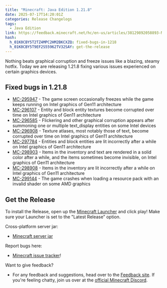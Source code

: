 ```yaml
---
title: "Minecraft: Java Edition 1.21.8"
date: 2025-07-17T14:20:01Z
categories: Release Changelogs
tags:
  - Java Edition
link: https://feedback.minecraft.net/hc/en-us/articles/38129892058893-Minecraft-Java-Edition-1-21-8
hash:
  h_01K0CBY5T2TZ4MPC2HM2BKCXZQ: fixed-bugs-in-1218
  h_01K0CBY5T9EF2S55962TV32SAY: get-the-release
---
```


Nothing beats graphical corruption and freeze issues like a blazing, steamy hotfix. Today we are releasing 1.21.8 fixing various issues experienced on certain graphics devices.

## Fixed bugs in 1.21.8

- [MC-295947](https://bugs.mojang.com/browse/MC-295947) - The game screen occasionally freezes while the game keeps running on Intel graphics of Gen11 architecture
- [MC-296107](https://bugs.mojang.com/browse/MC-296107) - Entity and block entity textures become corrupted over time on Intel graphics of Gen11 architecture
- [MC-296585](https://bugs.mojang.com/browse/MC-296585) - Flickering and other graphical corruption appears after summoning one or multiple text_display entities on some Intel devices
- [MC-296908](https://bugs.mojang.com/browse/MC-296908) - Texture atlases, most notably those of text, become corrupted over time on Intel graphics of Gen11 architecture
- [MC-297784](https://bugs.mojang.com/browse/MC-297784) - Entities and block entities are lit incorrectly after a while on Intel graphics of Gen11 architecture
- [MC-298903](https://bugs.mojang.com/browse/MC-298903) - Items in the inventory and text are rendered in a solid color after a while, and the items sometimes become invisible, on Intel graphics of Gen11 architecture
- [MC-298908](https://bugs.mojang.com/browse/MC-298908) - Items in the inventory are lit incorrectly after a while on Intel graphics of Gen11 architecture
- [MC-299144](https://bugs.mojang.com/browse/MC-299144) - The game crashes when loading a resource pack with an invalid shader on some AMD graphics

## Get the Release

To install the Release, open up the [Minecraft Launcher](https://www.minecraft.net/content/minecraft-net/language-masters/download) and click play! Make sure your Launcher is set to the "Latest Release” option.

Cross-platform server jar:

- [Minecraft server jar](https://piston-data.mojang.com/v1/objects/6bce4ef400e4efaa63a13d5e6f6b500be969ef81/server.jar)

Report bugs here:

- [Minecraft issue tracker](https://bugs.mojang.com/projects/MC/summary)!

Want to give feedback?

- For any feedback and suggestions, head over to the [Feedback site](https://feedback.minecraft.net/). If you're feeling chatty, join us over at the [official Minecraft Discord](https://discordapp.com/invite/minecraft).
